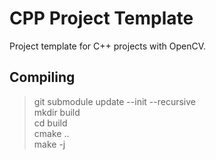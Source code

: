 # CPP Project Template
Project template for C++ projects with OpenCV.

## Compiling
>git submodule update --init --recursive  
>mkdir build  
>cd build  
>cmake ..  
>make -j  